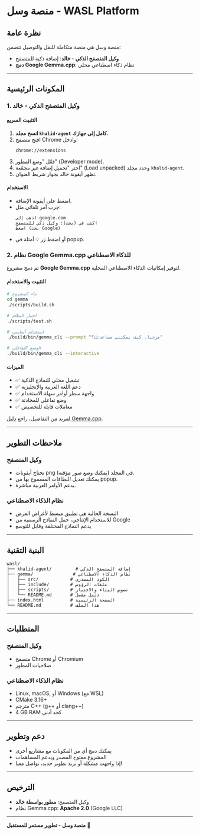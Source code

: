 # منصة وسل - WASL Platform

## نظرة عامة

منصة وسل هي منصة متكاملة للنقل والتوصيل تتضمن:
- **وكيل المتصفح الذكي - خالد**: إضافة ذكية للمتصفح
- **دمج Google Gemma.cpp**: نظام ذكاء اصطناعي محلي

---

## المكونات الرئيسية

### 1. وكيل المتصفح الذكي - خالد

#### التثبيت السريع
1. **انسخ مجلد `khalid-agent` كامل إلى جهازك.**
2. افتح متصفح Chrome وادخل:
   ```
   chrome://extensions
   ```
3. فعّل "وضع المطور" (Developer mode).
4. اختر "تحميل إضافة غير مجمّعة" (Load unpacked) وحدد مجلد `khalid-agent`.
5. تظهر أيقونة خالد بجوار شريط العنوان.

#### الاستخدام
- اضغط على أيقونة الإضافة.
- جرب أمر تلقائي مثل:
  ```
  اذهب إلى google.com
  اكتب في (بحث): وكيل ذكي للمتصفح
  اضغط (بحث Google)
  ```
- أو اضغط زر 💡 أمثلة في popup.

### 2. نظام Google Gemma.cpp للذكاء الاصطناعي

تم دمج مشروع **Google Gemma.cpp** لتوفير إمكانيات الذكاء الاصطناعي المحلية.

#### التثبيت والاستخدام
```bash
# بناء المشروع
cd gemma
./scripts/build.sh

# اختبار النظام
./scripts/test.sh

# استخدام أساسي
./build/bin/gemma_cli --prompt "مرحبا، كيف يمكنني مساعدتك؟"

# الوضع التفاعلي
./build/bin/gemma_cli --interactive
```

#### الميزات
- ✅ تشغيل محلي للنماذج الذكية
- ✅ دعم اللغة العربية والإنجليزية
- ✅ واجهة سطر أوامر سهلة الاستخدام
- ✅ وضع تفاعلي للمحادثة
- ✅ معاملات قابلة للتخصيص

لمزيد من التفاصيل، راجع [دليل Gemma.cpp](gemma/README.md).

---

## ملاحظات التطوير

### وكيل المتصفح
- تحتاج أيقونات png في المجلد (يمكنك وضع صور مؤقتة).
- يمكنك تعديل النطاقات المسموح بها من popup.
- يدعم الأوامر العربية مباشرة.

### نظام الذكاء الاصطناعي
- النسخة الحالية هي تطبيق مبسط لأغراض العرض
- للاستخدام الإنتاجي، حمل النماذج الرسمية من Google
- يدعم النماذج المختلفة وقابل للتوسع

---

## البنية التقنية

```
wasl/
├── khalid-agent/         # إضافة المتصفح الذكي
├── gemma/               # نظام الذكاء الاصطناعي
│   ├── src/            # الكود المصدري
│   ├── include/        # ملفات الرؤوس
│   ├── scripts/        # نصوص البناء والاختبار
│   └── README.md       # دليل مفصل
├── index.html          # الصفحة الرئيسية
└── README.md           # هذا الملف
```

---

## المتطلبات

### وكيل المتصفح
- متصفح Chrome أو Chromium
- صلاحيات المطور

### نظام الذكاء الاصطناعي
- Linux, macOS, أو Windows (مع WSL)
- CMake 3.16+
- مترجم C++ (g++ أو clang++)
- 4 GB RAM كحد أدنى

---

## دعم وتطوير

- يمكنك دمج أي من المكونات مع مشاريع أخرى
- المشروع مفتوح المصدر ويدعم المساهمات
- إذا واجهت مشكلة أو تريد تطوير جديد، تواصل معنا!

---

## الترخيص

- وكيل المتصفح: **مطور بواسطة خالد**
- نظام Gemma.cpp: **Apache 2.0** (Google LLC)

---

**منصة وسل - تطوير مستمر للمستقبل** 🚀